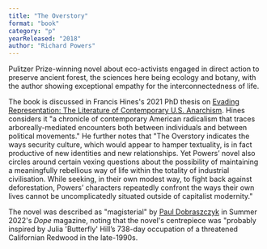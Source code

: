 ```yaml
---
title: "The Overstory"
format: "book"
category: "p"
yearReleased: "2018"
author: "Richard Powers"
---
```

Pulitzer Prize-winning novel about eco-activists engaged in direct action to preserve ancient forest, the sciences here being ecology and botany, with the author showing exceptional empathy for the interconnectedness of life.

The book is discussed in Francis Hines's 2021 PhD thesis on <a href="https://westminsterresearch.westminster.ac.uk/download/8f7194a6295313bc455780ff54fe7f879180c10b073cd74a2ed36c984a7c9883/31143374/Francis%20Hines%20Full%20thesis%20December%202021.pdf">Evading Representation: The Literature of Contemporary U.S. Anarchism</a>. Hines considers it "a chronicle of contemporary American radicalism that traces arboreally-mediated encounters both between individuals and between political movements." He further notes that "The Overstory indicates the ways security culture, which would appear to hamper textuality, is in fact productive of new identities and new relationships. Yet Powers’ novel also circles around certain vexing questions about the possibility of maintaining a meaningfully rebellious way of life within the totality of industrial civilisation. While seeking, in their own modest way, to fight back against deforestation, Powers’ characters repeatedly confront the ways their own lives cannot be uncomplicatedly situated outside of capitalist modernity."

The novel was described as "magisterial" by <a href="https://static1.squarespace.com/static/643d1e231328fe7f8ec70007/t/644fdd046bbbd662bfe7c6e9/1682955533898/DOPE+18+spreads.pdf">Paul Dobraszczyk</a> in Summer 2022's _Dope_ magazine, noting that the novel's centrepiece was "probably inspired by Julia 'Butterfly' Hill’s 738-day occupation of a threatened Californian Redwood in the late-1990s.

